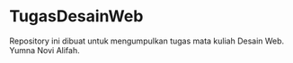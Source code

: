 # TugasDesainWeb
Repository ini dibuat untuk mengumpulkan tugas mata kuliah Desain Web. Yumna Novi Alifah.
